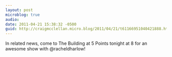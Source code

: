 ```yaml
---
layout: post
microblog: true
audio: 
date: 2011-04-21 15:38:32 -0500
guid: http://craigmcclellan.micro.blog/2011/04/21/t61166951040421888.html
---
```

In related news, come to The Building at 5 Points tonight at 8 for an awesome show with @racheldharlow!

